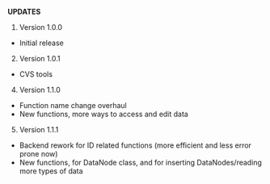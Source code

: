 **UPDATES**

1. Version 1.0.0
- Initial release

2. Version 1.0.1
- CVS tools

4. Version 1.1.0
- Function name change overhaul
- New functions, more ways to access and edit data

5. Version 1.1.1
- Backend rework for ID related functions (more efficient and less error prone now)
- New functions, for DataNode class, and for inserting DataNodes/reading more types of data
